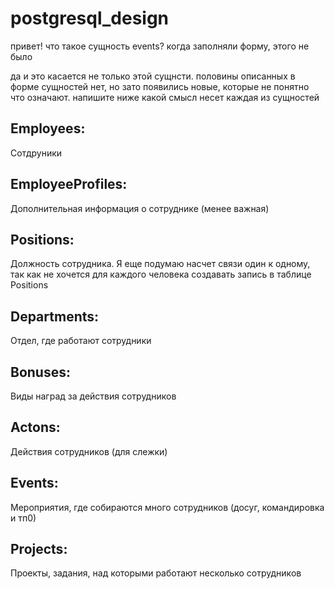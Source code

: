 # postgresql_design

привет! что такое сущность events? когда заполняли форму, этого не было

да и это касается не только этой сущнсти. половины описанных в форме сущностей нет, но зато появились новые, которые не понятно что означают. напишите ниже какой смысл несет каждая из сущностей

## Employees:
Сотдруники
## EmployeeProfiles:
Дополнительная информация о сотруднике (менее важная)
## Positions:
Должность сотрудника. Я еще подумаю насчет связи один к одному, так как не хочется для каждого человека создавать запись в таблице Positions
## Departments:
Отдел, где работают сотрудники
## Bonuses:
Виды наград за действия сотрудников
## Actons:
Действия сотрудников (для слежки)
## Events:
Мероприятия, где собираются много сотрудников (досуг, командировка и тп0)
## Projects:
Проекты, задания, над которыми работают несколько сотрудников
